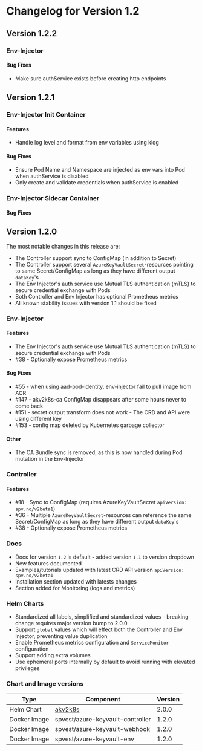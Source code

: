 # Changelog for Version 1.2

## Version 1.2.2

### Env-Injector

#### Bug Fixes

* Make sure authService exists before creating http endpoints

## Version 1.2.1

### Env-Injector Init Container

#### Features

* Handle log level and format from env variables using klog

#### Bug Fixes

* Ensure Pod Name and Namespace are injected as env vars into Pod when authService is disabled
* Only create and validate credentials when authService is enabled

### Env-Injector Sidecar Container

#### Bug Fixes

## Version 1.2.0

The most notable changes in this release are:

* The Controller support sync to ConfigMap (in addition to Secret)
* The Controller support several `AzureKeyVaultSecret`-resources pointing to same Secret/ConfigMap as long as they have different output `dataKey`'s
* The Env Injector's auth service use Mutual TLS authentication (mTLS) to secure credential exchange with Pods
* Both Controller and Env Injector has optional Prometheus metrics
* All known stability issues with version 1.1 should be fixed

### Env-Injector

#### Features

* The Env Injector's auth service use Mutual TLS authentication (mTLS) to secure credential exchange with Pods
* #38 - Optionally expose Prometheus metrics

#### Bug Fixes

* #55 - when using aad-pod-identity, env-injector fail to pull image from ACR
* #147 - akv2k8s-ca ConfigMap disappears after some hours never to come back
* #151 - secret output transform does not work - The CRD and API were using different key
* #153 - config map deleted by Kubernetes garbage collector

#### Other
* The CA Bundle sync is removed, as this is now handled during Pod mutation in the Env-Injector

### Controller

#### Features
* #18 - Sync to ConfigMap (requires AzureKeyVaultSecret `apiVersion: spv.no/v2beta1`)
* #36 - Multiple `AzureKeyVaultSecret`-resources can reference the same Secret/ConfigMap as long as they have different output `dataKey`'s
* #38 - Optionally expose Prometheus metrics

### Docs

* Docs for version `1.2` is default - added version `1.1` to version dropdown
* New features documented
* Examples/tutorials updated with latest CRD API version `apiVersion: spv.no/v2beta1`
* Installation section updated with latests changes
* Section added for Monitoring (logs and metrics)

### Helm Charts

* Standardized all labels, simplified and standardized values - breaking change requires major version bump to 2.0.0
* Support `global` values which will effect both the Controller and Env Injector, preventing value duplication
* Enable Prometheus metrics configuration and `ServiceMonitor` configuration
* Support adding extra volumes
* Use ephemeral ports internally by default to avoid running with elevated privileges   

### Chart and Image versions

| Type    |           Component                                   |                Version         |         
| ------- | ---------------------------------- | -----------------------------|
| Helm Chart | [akv2k8s](https://github.com/SparebankenVest/public-helm-charts/tree/master/stable/akv2k8s) | 2.0.0 |
| Docker Image | spvest/azure-keyvault-controller | 1.2.0 |
| Docker Image | spvest/azure-keyvault-webhook | 1.2.0 |
| Docker Image | spvest/azure-keyvault-env  | 1.2.0 |
